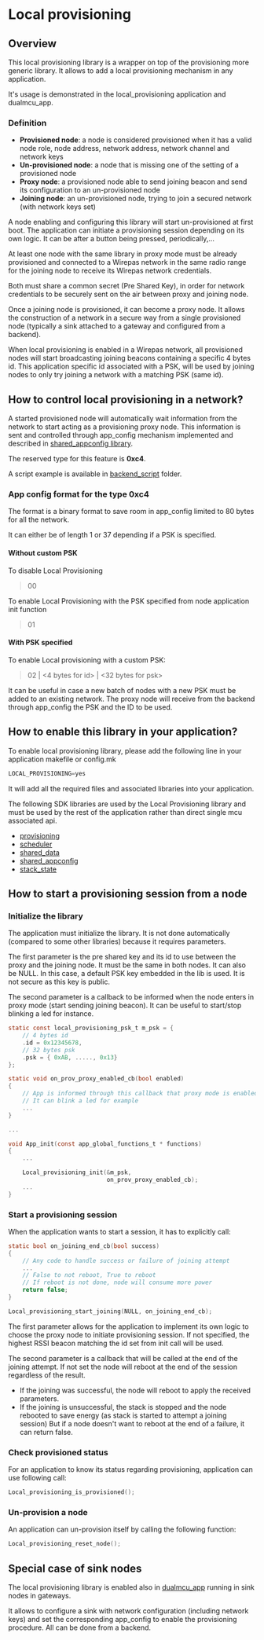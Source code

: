 # Local provisioning

## Overview

This local provisioning library is a wrapper on top of the provisioning more generic library.
It allows to add a local provisioning mechanism in any application.

It's usage is demonstrated in the local_provisioning application and dualmcu_app.

### Definition

* **Provisioned node**: a node is considered provisioned when it has a valid node role, node address, network address, network channel and network keys
* **Un-provisioned node**: a node that is missing one of the setting of a provisioned node
* **Proxy node**: a provisioned node able to send joining beacon and send its configuration to an un-provisioned node
* **Joining node**: an un-provisioned node, trying to join a secured network (with network keys set)


A node enabling and configuring this library will start un-provisioned at first boot.
The application can initiate a provisioning session depending on its own logic. It can be after a button being pressed, periodically,...

At least one node with the same library in proxy mode must be already provisioned and connected to a Wirepas network in the same radio range for the joining node to receive its Wirepas network credentials.

Both must share a common secret (Pre Shared Key), in order for network credentials to be securely sent on the air between proxy and joining node.

Once a joining node is provisioned, it can become a proxy node. It allows the construction of a network in a secure way from a single provisioned node (typically a sink attached to a gateway and configured from a backend).

When local provisioning is enabled in a Wirepas network, all provisioned nodes will start broadcasting joining beacons containing a specific 4 bytes id.
This application specific id associated with a PSK, will be used by joining nodes to only try joining a network with a matching PSK (same id).

## How to control local provisioning in a network?

A started provisioned node will automatically wait information from the network to start acting as a provisioning proxy node.
This information is sent and controlled through app_config mechanism implemented and described in [shared_appconfig library](../shared_appconfig/shared_appconfig.md).

The reserved type for this feature is **0xc4**.

A script example is available in [backend_script](backend_script) folder.

### App config format for the type 0xc4

The format is a binary format to save room in app_config limited to 80 bytes for all the network.

It can either be of length 1 or 37 depending if a PSK is specified.

#### Without custom PSK
To disable Local Provisioning
> 00

To enable Local Provisioning with the PSK specified from node application init function
> 01

#### With PSK specified

To enable Local provisioning with a custom PSK:
> 02 | <4 bytes for id> | <32 bytes for psk> 

It can be useful in case a new batch of nodes with a new PSK must be added to an existing network. The proxy node will receive from the backend through app_config the PSK and the ID to be used.


## How to enable this library in your application?

To enable local provisioning library, please add the following line in your application makefile or config.mk

```c
LOCAL_PROVISIONING=yes
```
It will add all the required files and associated libraries into your application.

The following SDK libraries are used by the Local Provisioning library and must be used by the rest of the application rather than direct single mcu associated api.

* [provisioning](../provisioning)
* [scheduler](../scheduler)
* [shared_data](../shared_data)
* [shared_appconfig](../shared_appconfig)
* [stack_state](../stack_state)

## How to start a provisioning session from a node

### Initialize the library
The application must initialize the library.
It is not done automatically (compared to some other libraries) because it requires parameters.

The first parameter is the pre shared key and its id to use between the proxy and the joining node. It must be the same in both nodes.
It can also be NULL. In this case, a default PSK key embedded in the lib is used. It is not secure as this key is public.

The second parameter is a callback to be informed when the node enters in proxy mode (start sending joining beacon).
It can be useful to start/stop blinking a led for instance.

```c
static const local_provisioning_psk_t m_psk = {
    // 4 bytes id
    .id = 0x12345678,
    // 32 bytes psk
    .psk = { 0xAB, ....., 0x13}
};

static void on_prov_proxy_enabled_cb(bool enabled)
{
    // App is informed through this callback that proxy mode is enabled
    // It can blink a led for example
    ...
}

...

void App_init(const app_global_functions_t * functions)
{
    ...

    Local_provisioning_init(&m_psk,
                            on_prov_proxy_enabled_cb);
    ...
}


```

### Start a provisioning session

When the application wants to start a session, it has to explicitly call:

```c
static bool on_joining_end_cb(bool success)
{
    // Any code to handle success or failure of joining attempt
    ...
    // False to not reboot, True to reboot
    // If reboot is not done, node will consume more power
    return false;
}

Local_provisioning_start_joining(NULL, on_joining_end_cb);
```
The first parameter allows for the application to implement its own logic to choose the proxy node to initiate provisioning session. If not specified, the highest RSSI beacon matching the id set from init call will be used.

The second parameter is a callback that will be called at the end of the joining attempt.
If not set the node will reboot at the end of the session regardless of the result.
* If the joining was successful, the node will reboot to apply the received parameters.
* If the joining is unsuccessful, the stack is stopped and the node rebooted to save energy (as stack is started to attempt a joining session)
But if a node doesn't want to reboot at the end of a failure, it can return false. 

### Check provisioned status

For an application to know its status regarding provisioning, application can use following call:

```c
Local_provisioning_is_provisioned();
```

### Un-provision a node

An application can un-provision itself by calling the following function:

```c
Local_provisioning_reset_node();
```


## Special case of sink nodes

The local provisioning library is enabled also in [dualmcu_app](../..source/reference_apps/dualmcu_app) running in sink nodes in gateways.

It allows to configure a sink with network configuration (including network keys) and set the corresponding app_config to enable the provisioning procedure. All can be done from a backend.

